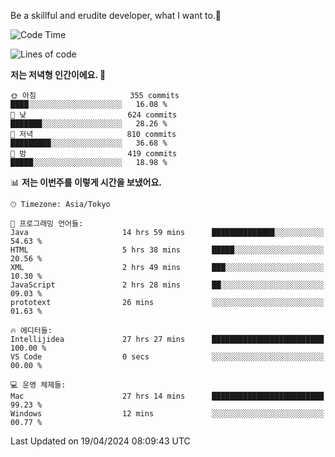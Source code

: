 Be a skillful and erudite developer, what I want to.👶

<!--START_SECTION:waka-->
![Code Time](http://img.shields.io/badge/Code%20Time-716%20hrs%2045%20mins-blue)

![Lines of code](https://img.shields.io/badge/%EC%A0%80%EB%8A%94%20%EC%97%AC%ED%83%9C%EA%B9%8C%EC%A7%80%20-1.6%20million%20%EC%A4%84%EC%9D%98%20%EC%BD%94%EB%93%9C%EB%A5%BC%20%EC%9E%91%EC%84%B1%ED%96%88%EC%96%B4%EC%9A%94.-blue)

**저는 저녁형 인간이에요. 🦉** 

```text
🌞 아침                     355 commits         ████░░░░░░░░░░░░░░░░░░░░░   16.08 % 
🌆 낮　                     624 commits         ███████░░░░░░░░░░░░░░░░░░   28.26 % 
🌃 저녁                     810 commits         █████████░░░░░░░░░░░░░░░░   36.68 % 
🌙 밤　                     419 commits         █████░░░░░░░░░░░░░░░░░░░░   18.98 % 
```


📊 **저는 이번주를 이렇게 시간을 보냈어요.** 

```text
🕑︎ Timezone: Asia/Tokyo

💬 프로그래밍 언어들: 
Java                     14 hrs 59 mins      ██████████████░░░░░░░░░░░   54.63 % 
HTML                     5 hrs 38 mins       █████░░░░░░░░░░░░░░░░░░░░   20.56 % 
XML                      2 hrs 49 mins       ███░░░░░░░░░░░░░░░░░░░░░░   10.30 % 
JavaScript               2 hrs 28 mins       ██░░░░░░░░░░░░░░░░░░░░░░░   09.03 % 
prototext                26 mins             ░░░░░░░░░░░░░░░░░░░░░░░░░   01.63 % 

🔥 에디터들: 
Intellijidea             27 hrs 27 mins      █████████████████████████   100.00 % 
VS Code                  0 secs              ░░░░░░░░░░░░░░░░░░░░░░░░░   00.00 % 

💻 운영 체제들: 
Mac                      27 hrs 14 mins      █████████████████████████   99.23 % 
Windows                  12 mins             ░░░░░░░░░░░░░░░░░░░░░░░░░   00.77 % 
```


 Last Updated on 19/04/2024 08:09:43 UTC
<!--END_SECTION:waka-->
